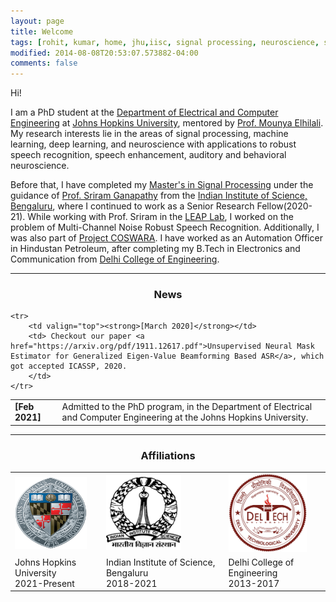 ```yaml
---
layout: page
title: Welcome
tags: [rohit, kumar, home, jhu,iisc, signal processing, neuroscience, speech processing, auditory neuroscience, graduate]
modified: 2014-08-08T20:53:07.573882-04:00
comments: false
---
```


Hi!

I am a PhD student at the [Department of Electrical and Computer Engineering](https://engineering.jhu.edu/ece/) at [Johns Hopkins University](https://www.jhu.edu/), mentored by [Prof. Mounya Elhilali](https://engineering.jhu.edu/ece/faculty/elhilali-mounya/). My research interests lie in the areas of signal processing, machine learning, deep learning, and neuroscience with applications to robust speech recognition, speech enhancement, auditory and behavioral neuroscience. 

Before that, I have completed my [Master's in Signal Processing](https://ece.iisc.ac.in/) under the guidance of [Prof. Sriram Ganapathy](http://www.leap.ee.iisc.ac.in/sriram/) from the [Indian Institute of Science, Bengaluru](https://iisc.ac.in/), where I continued to work as a Senior Research Fellow(2020-21). While working with Prof. Sriram in the [LEAP Lab](http://leap.ee.iisc.ac.in/), I worked on the problem of Multi-Channel Noise Robust Speech Recognition. Additionally, I was also part of [Project COSWARA](https://coswara.iisc.ac.in/). I have worked as an Automation Officer in Hindustan Petroleum, after completing my B.Tech in Electronics and Communication from [Delhi College of Engineering](http://www.dtu.ac.in/).





----

<h3 align="center">News</h3>
<table class='news-table'>
    <col width="15%">
    <col width="85%">
    <tr>
        <td valign="top"><strong>[Feb 2021]</strong></td>
        <td> Admitted to the PhD program, in the Department of Electrical and Computer Engineering at the Johns Hopkins University.
        </td>
    </tr>

    <tr>
        <td valign="top"><strong>[March 2020]</strong></td>
        <td> Checkout our paper <a href="https://arxiv.org/pdf/1911.12617.pdf">Unsupervised Neural Mask Estimator for Generalized Eigen-Value Beamforming Based ASR</a>, which got accepted ICASSP, 2020.
        </td>
    </tr>

</table>

----

<h3 align="center">Affiliations</h3>
<table align="center" class='affl-pic'>
    <tr>
        <td>
            <a href="https://www.jhu.edu/">
            <img src="/images/jhu_logo.png" width="115" height="115"></a>
        </td>
        <td>
            <a href="https://iisc.ac.in/">
            <img src="/images/iisc_logo.png" width="120" height="120"></a>
        </td>
        <td>
            <a href="http://www.dtu.ac.in/">
            <img src="/images/dtu_logo.png" width="125" height="125"></a>
        </td>
    <tr>
    <tr>
        <td>Johns Hopkins University<br>2021-Present</td>
        <td>Indian Institute of Science, Bengaluru<br>2018-2021</td>
        <td>Delhi College of Engineering<br>2013-2017</td>
    </tr>
    </tr>
    </tr>

</table>

